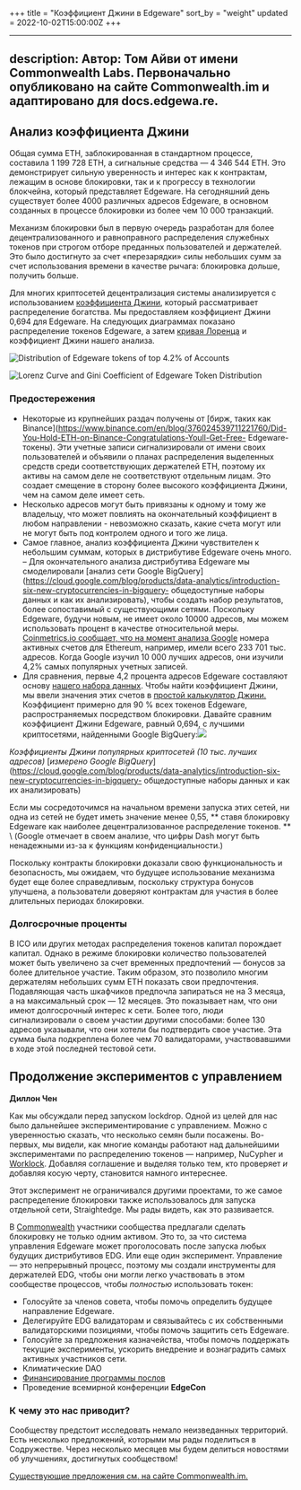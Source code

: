 +++
title = "Коэффициент Джини в Edgeware"
sort_by = "weight"
updated = 2022-10-02T15:00:00Z
+++

---
description:
Автор: Том Айви от имени Commonwealth Labs. Первоначально опубликовано на сайте Commonwealth.im и адаптировано для docs.edgewa.re.
---

## **Анализ коэффициента Джини**

Общая сумма ETH, заблокированная в стандартном процессе, составила 1 199 728 ETH, а сигнальные средства — 4 346 544 ETH. Это демонстрирует сильную уверенность и интерес как к контрактам, лежащим в основе блокировки, так и к прогрессу в технологии блокчейна, который представляет Edgeware. На сегодняшний день существует более 4000 различных адресов Edgeware, в основном созданных в процессе блокировки из более чем 10 000 транзакций.

Механизм блокировки был в первую очередь разработан для более децентрализованного и равноправного распределения служебных токенов при строгом отборе преданных пользователей и держателей. Это было достигнуто за счет «перезарядки» силы небольших сумм за счет использования времени в качестве рычага: блокировка дольше, получить больше.

Для многих криптосетей децентрализация системы анализируется с использованием [коэффициента Джини](https://en.wikipedia.org/wiki/Gini_coefficient), который рассматривает распределение богатства. Мы предоставляем коэффициент Джини 0,694 для Edgeware. На следующих диаграммах показано распределение токенов Edgeware, а затем [кривая Лоренца](https://en.wikipedia.org/wiki/Lorenz_curve) и коэффициент Джини нашего анализа.

![Distribution of Edgeware tokens of top 4.2% of Accounts](https://lh3.googleusercontent.com/TpeGRDY7Wi4xvMkw968PksrPn0ZuwxM6BSwwVXGguwg_LXFbruyjQIKnwybLbR4jOR2eOx5vDrkshBjQzmrg3-yWZWzIylmr1TpKd3uROcTiIna49yDkD-lWWPO81sa_ASNtOEoV)

![Lorenz Curve and Gini Coefficient of Edgeware Token Distribution](https://lh4.googleusercontent.com/fKYymIwRa5YX8gC5J27wuzIaqtGHltwdfaNqALCdi8R4d1yFgL4obXHFj3pWi4Wiqub3yItY_xnwMSNxzeIqmIAlScpgk34D8ufa_rMvQPY_ecrhSEOArmGjrioBhw-beFh-uSD2)

### Предостережения

- Некоторые из крупнейших раздач получены от [бирж, таких как Binance](https://www.binance.com/en/blog/376024539711221760/Did-You-Hold-ETH-on-Binance-Congratulations-Youll-Get-Free- Edgeware-токены). Эти учетные записи сигнализировали от имени своих пользователей и объявили о планах распределения выделенных средств среди соответствующих держателей ETH, поэтому их активы на самом деле не соответствуют отдельным лицам. Это создает смещение в сторону более высокого коэффициента Джини, чем на самом деле имеет сеть.
- Несколько адресов могут быть привязаны к одному и тому же владельцу, что может повлиять на окончательный коэффициент в любом направлении - невозможно сказать, какие счета могут или не могут быть под контролем одного и того же лица.
- Самое главное, анализ коэффициента Джини чувствителен к небольшим суммам, которых в дистрибутиве Edgeware очень много.
  – Для окончательного анализа дистрибутива Edgeware мы смоделировали [анализ сети Google BigQuery](https://cloud.google.com/blog/products/data-analytics/introduction-six-new-cryptocurrencies-in-bigquery- общедоступные наборы данных и как их анализировать), чтобы создать набор результатов, более сопоставимый с существующими сетями. Поскольку Edgeware, будучи новым, не имеет около 10000 адресов, мы можем использовать процент в качестве относительной меры. [Coinmetrics.io сообщает, что на момент анализа Google](https://coinmetrics.io/charts/#assets=btc,eth_left=AdrActCnt_right=AdrActCnt_zoom=1567468800000,1570060800000) номера активных счетов для Ethereum, например, имели всего 233 701 тыс. адресов. Когда Google изучил 10 000 лучших адресов, они изучили 4,2% самых популярных учетных записей.
- Для сравнения, первые 4,2 процента адресов Edgeware составляют основу [нашего набора данных](https://docs.google.com/spreadsheets/d/1Dmf0ZK8WBRPBLZ95Gf95gHIEMB2uhTG5v9yjesgABI4/edit#gid=71362133). Чтобы найти коэффициент Джини, мы ввели значения этих счетов в [простой калькулятор Джини. ](http://shlegeris.com/gini)Коэффициент примерно для 90 % всех токенов Edgeware, распространяемых посредством блокировки. Давайте сравним коэффициент Джини Edgeware, равный 0,694, с лучшими криптосетями, найденными Google BigQuery:![](https://lh4.googleusercontent.com/aL5M2FDvbegv8LLXnvauhD6C7efMA4yKd33ur-Puld_NBb_Q6pJFqcTOz4SOXDP22R83j2xUCNGb50aKjaG7ZkKGlGWtaVhclIhdrAzlcroLXWw07sqQ_JJag3gIZfZdvtamjLoP)

_Коэффициенты Джини популярных криптосетей \(10 тыс. лучших адресов\)_ [_измерено Google BigQuery_](https://cloud.google.com/blog/products/data-analytics/introduction-six-new-cryptocurrencies-in-bigquery- общедоступные наборы данных и как их анализировать)

Если мы сосредоточимся на начальном времени запуска этих сетей, ни одна из сетей не будет иметь значение менее 0,55, ** ставя блокировку Edgeware как наиболее децентрализованное распределение токенов. ** \ (Google отмечает в своем анализе, что цифры Dash могут быть ненадежными из-за к функциям конфиденциальности.\)

Поскольку контракты блокировки доказали свою функциональность и безопасность, мы ожидаем, что будущее использование механизма будет еще более справедливым, поскольку структура бонусов улучшена, а пользователи доверяют контрактам для участия в более длительных периодах блокировки.

### **Долгосрочные проценты**

В ICO или других методах распределения токенов капитал порождает капитал. Однако в режиме блокировки количество пользователей может быть увеличено за счет временных предпочтений — бонусов за более длительное участие. Таким образом, это позволило многим держателям небольших сумм ETH показать свои предпочтения. Подавляющая часть шкафчиков предпочла запираться не на 3 месяца, а на максимальный срок — 12 месяцев. Это показывает нам, что они имеют долгосрочный интерес к сети. Более того, люди сигнализировали о своем участии другими способами: более 130 адресов указывали, что они хотели бы подтвердить свое участие. Эта сумма была подкреплена более чем 70 валидаторами, участвовавшими в ходе этой последней тестовой сети.

## **Продолжение экспериментов с управлением**

**Диллон Чен**

Как мы обсуждали перед запуском lockdrop. Одной из целей для нас было дальнейшее экспериментирование с управлением. Можно с уверенностью сказать, что несколько семян были посажены. Во-первых, мы видели, как многие команды работают над дальнейшими экспериментами по распределению токенов — например, NuCypher и [Worklock](https://blog.nucypher.com/the-worklock/). Добавляя соглашение и выделяя только тем, кто проверяет _и_ добавляя косую черту, становится намного интереснее.

Этот эксперимент не ограничивался другими проектами, то же самое распределение блокировки также использовалось для запуска отдельной сети, Straightedge. Мы рады видеть, как это развивается.

В [Commonwealth](https://commonwealth.im/#!/edgeware/proposal/discussion/7) участники сообщества предлагали сделать блокировку не только одним активом. Это то, за что система управления Edgeware может проголосовать после запуска любых будущих дистрибутивов EDG. Или еще один эксперимент. Управление — это непрерывный процесс, поэтому мы создали инструменты для держателей EDG, чтобы они могли легко участвовать в этом сообществе процессов, чтобы _полностью_ использовать токен:

- Голосуйте за членов совета, чтобы помочь определить будущее направление Edgeware.
- Делегируйте EDG валидаторам и связывайтесь с их собственными валидаторскими позициями, чтобы помочь защитить сеть Edgeware.
- Голосуйте за предложения казначейства, чтобы помочь поддержать текущие эксперименты, ускорить внедрение и вознаградить самых активных участников сети.
- Климатические DAO
- [Финансирование программы послов](https://commonwealth.im/#!/edgeware/proposal/discussion/43)
- Проведение всемирной конференции **EdgeCon**

### **К чему это нас приводит?**

Сообществу предстоит исследовать немало неизведанных территорий. Есть несколько предложений, которыми мы рады поделиться в Содружестве. Через несколько месяцев мы будем делиться новостями об улучшениях, достигнутых сообществом!

[Существующие предложения см. на сайте Commonwealth.im.](http://commonwealth.im/)
